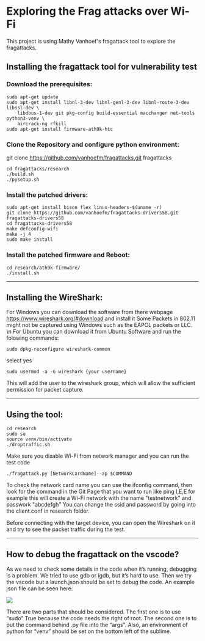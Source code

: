 # Exploring the Frag attacks over Wi-Fi 
This project is using Mathy Vanhoef's fragattack tool to explore the fragattacks.
## Installing the fragattack tool for vulnerability test

### Download the prerequisites:

```
sudo apt-get update
sudo apt-get install libnl-3-dev libnl-genl-3-dev libnl-route-3-dev libssl-dev \
	libdbus-1-dev git pkg-config build-essential macchanger net-tools python3-venv \
	aircrack-ng rfkill
sudo apt-get install firmware-ath9k-htc
```
### Clone the Repository and configure python environment:

git clone https://github.com/vanhoefm/fragattacks.git fragattacks
```
cd fragattacks/research
./build.sh
./pysetup.sh
```

### Install the patched drivers:

```
sudo apt-get install bison flex linux-headers-$(uname -r)
git clone https://github.com/vanhoefm/fragattacks-drivers58.git fragattacks-drivers58
cd fragattacks-drivers58
make defconfig-wifi
make -j 4
sudo make install
```

### Install the patched firmware and Reboot:

```
cd research/ath9k-firmware/
./install.sh
```
--------------------------------------------------------------------------

## Installing the WireShark:

For Windows you can download the software from there webpage https://www.wireshark.org/#download and install it
Some Packets in 802.11 might not be captured using Windows such as the EAPOL packets or LLC. \n
For Ubuntu you can download it from Ubuntu Software and run the folowing commands:

```
sudo dpkg-reconfigure wireshark-common
```

select yes

```
sudo usermod -a -G wireshark {your username}
````

This will add the user to the wireshark group, which will allow the sufficient permission for packet capture.

---------------------------------------------------------------------------

## Using the tool:

```
cd research
sudo su
source venv/bin/activate
./droptraffic.sh
```

Make sure you disable Wi-Fi from network manager and you can run the test code

```
./fragattack.py [NetworkCardName]--ap $COMMAND 
```

To check the network card name you can use the ifconfig command, then look for the command in the Git Page that you want to run like ping I,E,E for example
this will create a Wi-Fi network with the name "testnetwork" and passwork "abcdefgh"
You can change the ssid and password by going into the client.conf in research folder.

Before connecting with the target device, you can open the Wireshark on it and try to see the packet traffic during the test. 

----------------

## How to debug the fragattack on the vscode?

As we need to check some details in the code when it’s running, debugging is a problem.  We tried to use gdb or igdb, but it’s hard to use. Then we try the vscode but a launch.json should be set to debug the code. 
An example json file can be seen here:

<img src="launch json.png" />

There are two parts that should be considered. The first one is to use “sudo” True because the code needs the right of root. The second one is to put the command behind .py file into the “args”.
Also, an environment of python for “venv” should be set on the bottom left of the sublime. 

